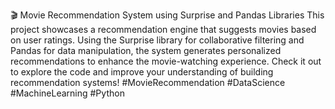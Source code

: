 🎬 Movie Recommendation System using Surprise and Pandas Libraries
This project showcases a recommendation engine that suggests movies based on user ratings. Using the Surprise library for collaborative filtering and Pandas for data manipulation, the system generates personalized recommendations to enhance the movie-watching experience. Check it out to explore the code and improve your understanding of building recommendation systems!
#MovieRecommendation #DataScience #MachineLearning #Python
